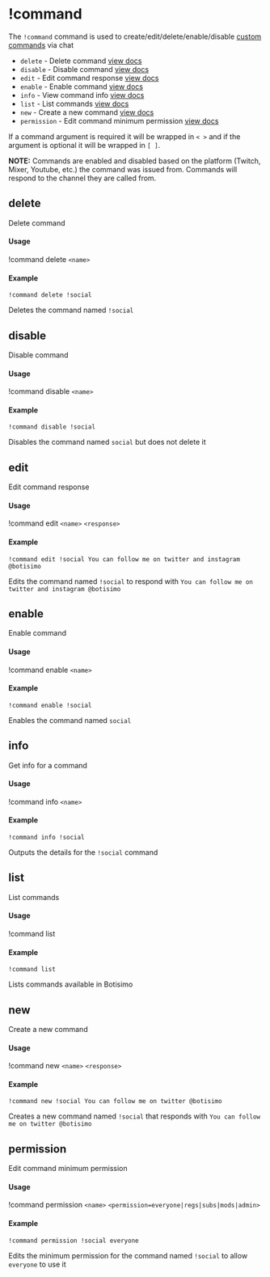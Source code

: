 # !command
The `!command` command is used to create/edit/delete/enable/disable [custom commands](https://botisimo.com/account/commands) via chat

  - `delete` - Delete command [view docs](#delete)
  - `disable` - Disable command [view docs](#disable)
  - `edit` - Edit command response [view docs](#edit)
  - `enable` - Enable command [view docs](#enable)
  - `info` - View command info [view docs](#info)
  - `list` - List commands [view docs](#list)
  - `new` - Create a new command [view docs](#new)
  - `permission` - Edit command minimum permission [view docs](#permission)

If a command argument is required it will be wrapped in `< >` and if the argument is optional it will be wrapped in `[ ]`.

**NOTE:** Commands are enabled and disabled based on the platform (Twitch, Mixer, Youtube, etc.) the command was issued from. Commands will respond to the channel they are called from.

## delete
Delete command

#### Usage
!command delete `<name>`

#### Example
    !command delete !social

Deletes the command named `!social`

## disable
Disable command

#### Usage
!command disable `<name>`

#### Example
    !command disable !social

Disables the command named `social` but does not delete it

## edit
Edit command response

#### Usage
!command edit `<name>` `<response>`

#### Example
    !command edit !social You can follow me on twitter and instagram @botisimo

Edits the command named `!social` to respond with `You can follow me on twitter and instagram @botisimo`

## enable
Enable command

#### Usage
!command enable `<name>`

#### Example
    !command enable !social

Enables the command named `social`

## info
Get info for a command

#### Usage
!command info `<name>`

#### Example
    !command info !social

Outputs the details for the `!social` command

## list
List commands

#### Usage
!command list

#### Example
    !command list

Lists commands available in Botisimo

## new
Create a new command

#### Usage
!command new `<name>` `<response>`

#### Example
    !command new !social You can follow me on twitter @botisimo

Creates a new command named `!social` that responds with `You can follow me on twitter @botisimo`

## permission
Edit command minimum permission

#### Usage
!command permission `<name>` `<permission=everyone|regs|subs|mods|admin>`

#### Example
    !command permission !social everyone

Edits the minimum permission for the command named `!social` to allow `everyone` to use it
